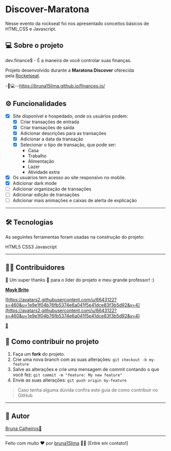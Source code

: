 # Discover-Maratona
Nesse evento da rockseat foi nos apresentado conceitos básicos de HTML,CSS e Javascript.

## **💻 Sobre o projeto**

dev.finance$ - É a maneira de você controlar suas finanças.

Projeto desenvolvido durante a **Maratona Discover** oferecida pela [Rocketseat](https://www.linkedin.com/school/rocketseat/).

-🚀💻--https://bruna15lima.github.io/finances.io/

## **⚙️ Funcionalidades**

- [x]  Site disponível e hospedado, onde os usuários podem:
    - [x]  Criar transações de entrada
    - [x]  Criar transações de saída
    - [x]  Adicionar descrições para as transações
    - [x]  Adicionar a data da transação
    - [x]  Selecionar o tipo de transação, que pode ser:
        - Casa
        - Trabalho
        - Alimentação
        - Lazer
        - Atividade extra
- [x]  Os usuários tem acesso ao site responsivo no mobile.
- [x]  Adicionar dark mode
- [ ]  Adicionar organização de transações
- [ ]  Adicionar edição de transações
- [ ]  Adicionar mais animações e caixas de alerta de explicação

---

## **🛠 Tecnologias**

As seguintes ferramentas foram usadas na construção do projeto:

HTML5 CSS3 Javascript

---

## **👨‍💻 Contribuidores**

💜 Um super thanks 👏 para o líder do projeto e meu grande professor! :)

**[Mayk Brito](https://rocketseat.com.br/)**

[https://avatars2.githubusercontent.com/u/6643122?s=460&u=1e9e1f04b76fb5374e6a041f5e41dce83f3b5d92&v=4](https://avatars2.githubusercontent.com/u/6643122?s=460&u=1e9e1f04b76fb5374e6a041f5e41dce83f3b5d92&v=4)

[🚀](https://rocketseat.com.br/)

## **💪 Como contribuir no projeto**

1. Faça um **fork** do projeto.
2. Crie uma nova branch com as suas alterações: `git checkout -b my-feature`
3. Salve as alterações e crie uma mensagem de commit contando o que você fez: `git commit -m "feature: My new feature"`
4. Envie as suas alterações: `git push origin my-feature`

> Caso tenha alguma dúvida confira este guia de como contribuir no GitHub

---

## **🦸 Autor**

[Bruna Calheiros](https://www.linkedin.com/in/bruna-calheiros/?originalSubdomain=br)[🚀](https://www.linkedin.com/in/luca-salazar-6b75b817a/)

---

Feito com muito ❤️ por [bruna15lima](https://github.com/bruna15lima) 👋🏽 [Entre em contato!]
